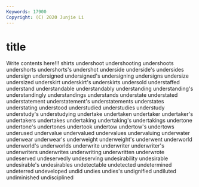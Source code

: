```yaml
---
Keywords: 17900
Copyright: (C) 2020 Junjie Li
---
```


# title

Write contents here!!!
shirts 
undershoot 
undershooting
undershoots 
undershorts 
undershorts's 
undershot 
underside 
underside's 
undersides 
undersign 
undersigned 
undersigned's
undersigning 
undersigns 
undersize 
undersized 
underskirt 
underskirt's 
underskirts 
undersold 
understaffed 
understand
understandable 
understandably 
understanding 
understanding's 
understandingly 
understandings 
understands 
understate 
understated 
understatement
understatement's 
understatements 
understates 
understating 
understood 
understudied 
understudies 
understudy 
understudy's 
understudying
undertake 
undertaken 
undertaker 
undertaker's 
undertakers 
undertakes 
undertaking 
undertaking's 
undertakings 
undertone
undertone's 
undertones 
undertook 
undertow 
undertow's 
undertows 
underused 
undervalue 
undervalued 
undervalues
undervaluing 
underwater 
underwear 
underwear's 
underweight 
underweight's 
underwent 
underworld 
underworld's 
underworlds
underwrite 
underwriter 
underwriter's 
underwriters 
underwrites 
underwriting 
underwritten 
underwrote 
undeserved 
undeservedly
undeserving 
undesirability 
undesirable 
undesirable's 
undesirables 
undetectable 
undetected 
undetermined 
undeterred 
undeveloped
undid 
undies 
undies's 
undignified 
undiluted 
undiminished 
undisciplined 
